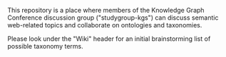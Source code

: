 This repository is a place where members of the Knowledge Graph Conference discussion group ("studygroup-kgs") can discuss semantic web-related topics and collaborate on ontologies and taxonomies.

Please look under the "Wiki" header for an initial brainstorming list of possible taxonomy terms.
